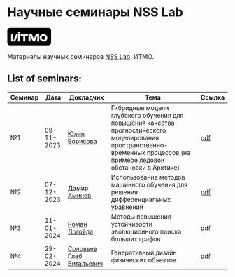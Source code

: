 # Научные семинары NSS Lab
[![Acknowledgement ITMO](https://github.com/ITMO-NSS-team/open-source-ops/raw/master/badges/ITMO_badge_rus.svg)](https://itmo.ru/)

Материалы научных семинаров [NSS Lab](https://itmo-nss-team.github.io), ИТМО.

## List of seminars:

| Семинар  | Дата | Докладчик | Тема | Ссылка |
| ------------- | ------------- | ------------- | ------------- | ------------- |
| №1  | 09-11-2023  | [Юлия Борисова](https://github.com/ChrisLisbon) | Гибридные модели глубокого обучения для повышения качества прогностического моделирования пространственно-временных процессов (на примере ледовой обстановки в Арктике) | [pdf](./seminar1_ice_10112023/borisova_seminar.pdf) |
| №2  | 07-12-2023  | [Дамир Аминев](https://github.com/aminevdom) | Использование методов машинного обучения для решения дифференциальных уравнений | [pdf](./seminar2_solver_07122023/aminev_seminar.pdf) |
| №3  | 11-01-2024  | [Роман Логойда](https://github.com/rlog58) | Методы повышения устойчивости эволюционного поиска больших графов | [pdf](./seminar3_es_11012024/logoida_seminar.pdf) |
| №4  | 29-02-2024  | [Соловьев Глеб Витальевич](https://github.com/SoloWayG) | Генеративный дизайн физических объектов | [pdf](./seminar4_gen_design/Solovev_seminar.pdf) |
